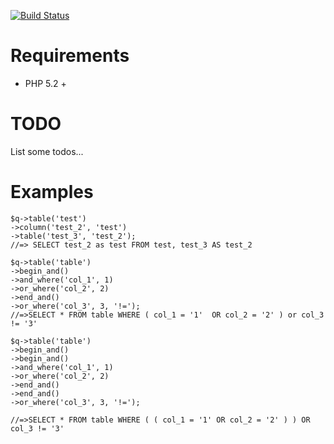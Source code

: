 [![Build Status](https://travis-ci.org/SeanJA/query-builder.svg?branch=master)](https://travis-ci.org/SeanJA/query-builder)

Requirements
==

* PHP 5.2 +

TODO
==

List some todos...

Examples
==

    $q->table('test')
    ->column('test_2', 'test')
    ->table('test_3', 'test_2');
    //=> SELECT test_2 as test FROM test, test_3 AS test_2

    $q->table('table')
    ->begin_and()
    ->and_where('col_1', 1)
    ->or_where('col_2', 2)
    ->end_and()
    ->or_where('col_3', 3, '!=');
    //=>SELECT * FROM table WHERE ( col_1 = '1'  OR col_2 = '2' ) or col_3 != '3'

    $q->table('table')
    ->begin_and()
    ->begin_and()
    ->and_where('col_1', 1)
    ->or_where('col_2', 2)
    ->end_and()
    ->end_and()
    ->or_where('col_3', 3, '!=');

    //=>SELECT * FROM table WHERE ( ( col_1 = '1' OR col_2 = '2' ) ) OR col_3 != '3'
